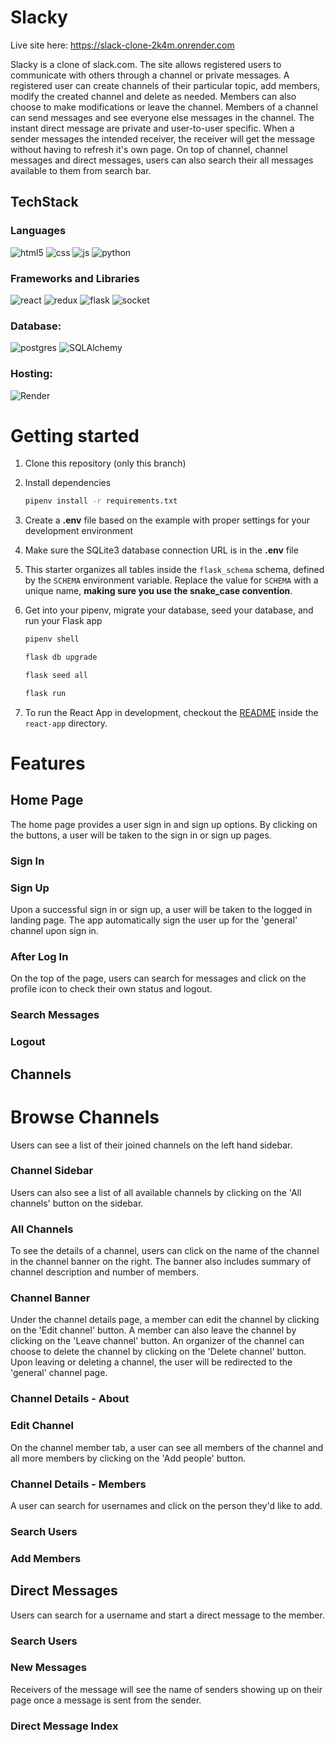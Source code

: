 # Slacky

Live site here: https://slack-clone-2k4m.onrender.com

Slacky is a clone of slack.com. The site allows registered users to communicate with others through a channel or private messages. A registered user can create channels of their particular topic, add members, modify the created channel and delete as needed. Members can also choose to make modifications or leave the channel. Members of a channel can send messages and see everyone else messages in the channel. The instant direct message are private and user-to-user specific. When a sender messages the intended receiver, the receiver will get the message without having to refresh it's own page. On top of channel, channel messages and direct messages, users can also search their all messages available to them from search bar.

## TechStack
### Languages
![html5](https://img.shields.io/badge/HTML5-E34F26?style=for-the-badge&logo=html5&logoColor=white)
![css](https://img.shields.io/badge/CSS3-1572B6?style=for-the-badge&logo=css3&logoColor=white)
![js](https://img.shields.io/badge/JavaScript-323330?style=for-the-badge&logo=javascript&logoColor=F7DF1E)
![python](https://img.shields.io/badge/Python-FFD43B?style=for-the-badge&logo=python&logoColor=blue)
### Frameworks and Libraries
![react](https://img.shields.io/badge/React-20232A?style=for-the-badge&logo=react&logoColor=61DAFB)
![redux](https://img.shields.io/badge/Redux-593D88?style=for-the-badge&logo=redux&logoColor=white)
![flask](https://img.shields.io/badge/Flask-000000?style=for-the-badge&logo=flask&logoColor=white)
![socket](https://img.shields.io/badge/Socket.io-010101?&style=for-the-badge&logo=Socket.io&logoColor=white)
### Database:
![postgres](https://img.shields.io/badge/PostgreSQL-316192?style=for-the-badge&logo=postgresql&logoColor=white)
![SQLAlchemy](https://img.shields.io/badge/SQLAlchemy-100000?style=for-the-badge&logo=sql&logoColor=BA1212&labelColor=AD0000&color=A90000)
### Hosting:
![Render](https://img.shields.io/badge/Render-%46E3B7.svg?style=for-the-badge&logo=render&logoColor=white)

# Getting started
1. Clone this repository (only this branch)

2. Install dependencies

      ```bash
      pipenv install -r requirements.txt
      ```

3. Create a **.env** file based on the example with proper settings for your
   development environment

4. Make sure the SQLite3 database connection URL is in the **.env** file

5. This starter organizes all tables inside the `flask_schema` schema, defined
   by the `SCHEMA` environment variable.  Replace the value for
   `SCHEMA` with a unique name, **making sure you use the snake_case
   convention**.

6. Get into your pipenv, migrate your database, seed your database, and run your Flask app

   ```bash
   pipenv shell
   ```

   ```bash
   flask db upgrade
   ```

   ```bash
   flask seed all
   ```

   ```bash
   flask run
   ```

7. To run the React App in development, checkout the [README](./react-app/README.md) inside the `react-app` directory.

# Features
## Home Page
The home page provides a user sign in and sign up options. By clicking on the buttons, a user will be taken to the sign in or sign up pages. 
### Sign In

### Sign Up

Upon a successful sign in or sign up, a user will be taken to the logged in landing page. The app automatically sign the user up for the 'general' channel upon sign in.
### After Log In

On the top of the page, users can search for messages and click on the profile icon to check their own status and logout.
### Search Messages

### Logout

## Channels
# Browse Channels
Users can see a list of their joined channels on the left hand sidebar.
### Channel Sidebar

Users can also see a list of all available channels by clicking on the 'All channels' button on the sidebar.
### All Channels

To see the details of a channel, users can click on the name of the channel in the channel banner on the right. The banner also includes summary of channel description and number of members.
### Channel Banner

Under the channel details page, a member can edit the channel by clicking on the 'Edit channel' button. A member can also leave the channel by clicking on the 'Leave channel' button. An organizer of the channel can choose to delete the channel by clicking on the 'Delete channel' button. Upon leaving or deleting a channel, the user will be redirected to the 'general' channel page.
### Channel Details - About
### Edit Channel

On the channel member tab, a user can see all members of the channel and all more members by clicking on the 'Add people' button.
### Channel Details - Members

A user can search for usernames and click on the person they'd like to add.
### Search Users
### Add Members


## Direct Messages
Users can search for a username and start a direct message to the member.
### Search Users

### New Messages

Receivers of the message will see the name of senders showing up on their page once a message is sent from the sender.
### Direct Message Index

